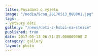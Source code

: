 ```yaml
---
title: Povídání o výletu
image: "/media/Scan_20170513_080801.jpg"
tags:
- výtvory dětí
gallery: "/news/deti-z-hobzi-na-stezce"
published: true
date: 2017-05-13 06:51:35.000000000 Z
category: gallery
layout: photo
---
```

